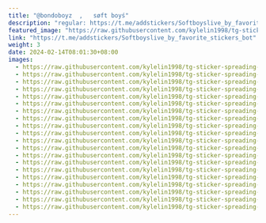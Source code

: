 ```yaml
---
title: "@bondoboyz  ,   søft boyś"
description: "regular: https://t.me/addstickers/Softboyslive_by_favorite_stickers_bot"
featured_image: "https://raw.githubusercontent.com/kylelin1998/tg-sticker-spreading-worldwide-images/main/img/165dff5f-e270-47b5-90d8-80bb660ffaea.jpg"
link: "https://t.me/addstickers/Softboyslive_by_favorite_stickers_bot"
weight: 3
date: 2024-02-14T08:01:30+08:00
images:
  - https://raw.githubusercontent.com/kylelin1998/tg-sticker-spreading-worldwide-images/main/img/165dff5f-e270-47b5-90d8-80bb660ffaea.jpg
  - https://raw.githubusercontent.com/kylelin1998/tg-sticker-spreading-worldwide-images/main/img/e15bf9c6-1020-49fb-977a-a07390cc5752.jpg
  - https://raw.githubusercontent.com/kylelin1998/tg-sticker-spreading-worldwide-images/main/img/0ea590c2-0f61-4a98-81d3-b86606610951.jpg
  - https://raw.githubusercontent.com/kylelin1998/tg-sticker-spreading-worldwide-images/main/img/28419d4e-1c70-429c-9b71-83e381fd7e99.jpg
  - https://raw.githubusercontent.com/kylelin1998/tg-sticker-spreading-worldwide-images/main/img/306f5398-d966-4702-ae70-a28001f7f97b.jpg
  - https://raw.githubusercontent.com/kylelin1998/tg-sticker-spreading-worldwide-images/main/img/e099acfd-2b94-43ad-9aaa-783ccc86049e.jpg
  - https://raw.githubusercontent.com/kylelin1998/tg-sticker-spreading-worldwide-images/main/img/c4bfac4d-90e5-4cbb-a2dc-b77cd23b346d.jpg
  - https://raw.githubusercontent.com/kylelin1998/tg-sticker-spreading-worldwide-images/main/img/3f491a73-a410-4ab5-bd58-d764a2658805.jpg
  - https://raw.githubusercontent.com/kylelin1998/tg-sticker-spreading-worldwide-images/main/img/53dbee88-1753-4447-903a-460b021dcbdf.jpg
  - https://raw.githubusercontent.com/kylelin1998/tg-sticker-spreading-worldwide-images/main/img/fbb8ffcb-9f7f-4ebd-a14b-e8b3320ae8ba.jpg
  - https://raw.githubusercontent.com/kylelin1998/tg-sticker-spreading-worldwide-images/main/img/a5453841-e850-4c93-9776-ac6d636fbabb.jpg
  - https://raw.githubusercontent.com/kylelin1998/tg-sticker-spreading-worldwide-images/main/img/63323106-f16f-4586-96c5-026af7a8bedb.jpg
  - https://raw.githubusercontent.com/kylelin1998/tg-sticker-spreading-worldwide-images/main/img/9eba5fbb-c8a9-4856-ab08-7f1b552d7222.jpg
  - https://raw.githubusercontent.com/kylelin1998/tg-sticker-spreading-worldwide-images/main/img/2bb35e6f-37a1-4017-85f1-a809ad5669f0.jpg
  - https://raw.githubusercontent.com/kylelin1998/tg-sticker-spreading-worldwide-images/main/img/e9d51888-2e9d-429d-949a-f3af6fcf35cd.jpg
  - https://raw.githubusercontent.com/kylelin1998/tg-sticker-spreading-worldwide-images/main/img/457d09f8-e645-48c0-81ab-2990e80e9b8b.jpg
  - https://raw.githubusercontent.com/kylelin1998/tg-sticker-spreading-worldwide-images/main/img/4057e22c-0c51-4f49-8752-f2e6b02b9d15.jpg
  - https://raw.githubusercontent.com/kylelin1998/tg-sticker-spreading-worldwide-images/main/img/ea1cd860-b307-49c4-b7dc-051fe806f533.jpg
  - https://raw.githubusercontent.com/kylelin1998/tg-sticker-spreading-worldwide-images/main/img/23e0e869-7d66-4ac9-b690-144bc116fff3.jpg
  - https://raw.githubusercontent.com/kylelin1998/tg-sticker-spreading-worldwide-images/main/img/7338aa8a-f918-4685-93b9-883573c2409c.jpg
---
```

